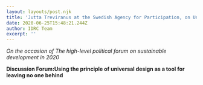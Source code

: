 ```yaml
---
layout: layouts/post.njk
title: 'Jutta Treviranus at the Swedish Agency for Participation, on Universal Design'
date: 2020-06-25T15:48:21.244Z
author: IDRC Team
excerpt: ''
---
```

*On the occasion of The high-level political forum on sustainable development in 2020*

**Discussion Forum:Using the principle of universal design as a tool for leaving no one behind**